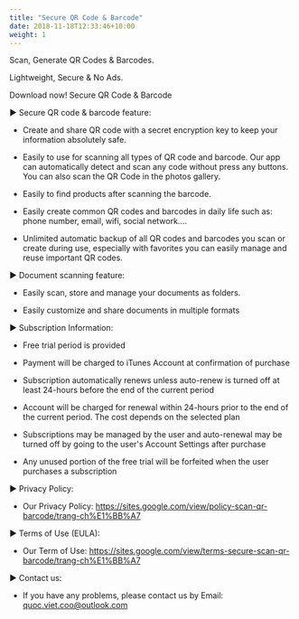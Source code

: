 ```yaml
---
title: "Secure QR Code & Barcode"
date: 2018-11-18T12:33:46+10:00
weight: 1
---
```


Scan, Generate QR Codes & Barcodes.

Lightweight, Secure & No Ads.

Download now! Secure QR Code & Barcode

► Secure QR code & barcode feature:

- Create and share QR code with a secret encryption key to keep your information absolutely safe.

- Easily to use for scanning all types of QR code and barcode. Our app can automatically detect and scan any code without press any buttons. You can also scan the QR Code in the photos gallery.

- Easily to find products after scanning the barcode.

- Easily create common QR codes and barcodes in daily life such as: phone number, email, wifi, social network....

- Unlimited automatic backup of all QR codes and barcodes you scan or create during use, especially with favorites you can easily manage and reuse important QR codes.

► Document scanning feature:

- Easily scan, store and manage your documents as folders.

- Easily customize and share documents in multiple formats

► Subscription Information:

- Free trial period is provided

- Payment will be charged to iTunes Account at confirmation of purchase

- Subscription automatically renews unless auto-renew is turned off at least 24-hours before the end of the current period

- Account will be charged for renewal within 24-hours prior to the end of the current period. The cost depends on the selected plan

- Subscriptions may be managed by the user and auto-renewal may be turned off by going to the user's Account Settings after purchase

- Any unused portion of the free trial will be forfeited when the user purchases a subscription

► Privacy Policy:

- Our Privacy Policy: https://sites.google.com/view/policy-scan-qr-barcode/trang-ch%E1%BB%A7

► Terms of Use (EULA):

- Our Term of Use: https://sites.google.com/view/terms-secure-scan-qr-barcode/trang-ch%E1%BB%A7

► Contact us:

- If you have any problems, please contact us by Email: quoc.viet.coo@outlook.com
